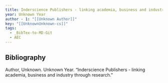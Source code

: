 ```yaml
---
title: Inderscience Publishers - linking academia, business and industry through research
year: Unknown Year
author - 1: "[[Unknown Author]]"
key: "[[UnknownUnknown-cs]]"
tags:
  - _BibTex-to-MD-Git
  - AEC
---
```


## Bibliography
Author, Unknown. Unknown Year. “Inderscience Publishers - linking academia, business and industry through research.”